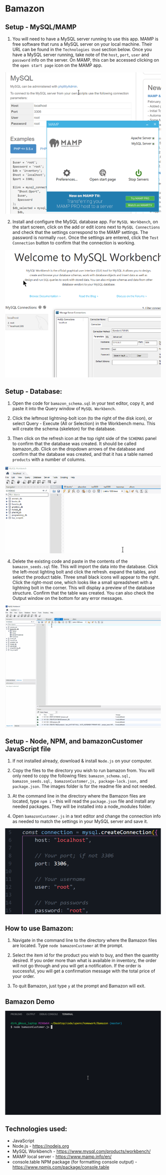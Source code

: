 # Bamazon

## Setup - MySQL/MAMP
1. You will need to have a MySQL server running to use this app. MAMP is free software that runs a MySQL server on your local machine. Their URL can be found in the `Technologies Used` section below. Once you have a MySQL server running, take note of the `host`, `port`, `user` and `password` info on the server. On MAMP, this can be accessed clicking on the `open start page` icon on the MAMP app. 

<kbd> <img src="images/screenshots/mamp_connection_info.png"/><kbd>

2. Install and configure the MySQL database app. For `MySQL Workbench`, on the start screen, click on the add or edit icons next to `MySQL Connections` and check that the settings correspond to the MAMP settings. The password is normally `root`. Once the settings are entered, click the `Test Connection` button to confirm that the connection is working.  

<kbd> <img src="images/screenshots/mysql_manage_server_onnections.png"/><kbd>

## Setup - Database:
1. Open the code for `bamazon_schema.sql` in your text editor, copy it, and paste it into the Query window of `MySQL Workbench`.

2. Click the leftmost lightning-bolt icon (to the right of the disk icon), or select Query - Execute (All or Selection) in the Workbench menu. This will create the schema (skeleton) for the database.

3. Then click on the refresh icon at the top right side of the `SCHEMAS` panel to confirm that the database was created. It should be called bamazon_db. Click on the dropdown arrows of the database and confirm that the database was created, and that it has a table named `products` with a number of columns.

<kbd> <img src = "images/gifs/run_schema.gif"/> <kbd>

4. Delete the existing code and paste in the contents of the `bamazon_seeds.sql` file. This will import the data into the database. Click the left-most lighting bolt and click the refresh. expand the tables, and select the product table. Three small black icons will appear to the right. Click the right-most one, which looks like a small spreadsheet with a lightning bolt in the corner. This will display a preview of the database structure. Confirm that the table was created. You can also check the Output window on the bottom for any error messages.

<kbd> <img src = "images/gifs/run_seeds.gif"/> <kbd>

## Setup - Node, NPM, and bamazonCustomer JavaScript file
1. If not installed already, download & install `Node.js` on your computer.

2. Copy the files to the directory you wish to run bamazon from. You will only need to copy the following files: `bamazon_schema.sql, bamazon_seeds.sql, bamazonCustomer,js, package-lock.json,` and `package.json`. The images folder is for the readme file and not needed.  

3. At the command line in the directory where the Bamazon files are located, type `npm i` - this will read the `package.json` file and install any needed packages. They will be installed into a node_modules folder.

4. Open `bamazonCustomer.js` in a text editor and change the connection info as needed to match the settings in your MySQL server and save it. 

<kbd> <img src="images/screenshots/javascript_connection_edits.png"/><kbd>


## How to use Bamazon:
1. Navigate in the command line to the directory where the Bamazon files are located. Type `node bamazonCustomer` at the prompt.

2. Select the item id for the product you wish to buy, and then the quantity desired. If you order more than what is available in inventory, the order will not go through and you will get a notification. If the order is successful, you will get a confirmation message with the total price of your order.

3. To quit Bamazon, just type `y` at the prompt and Bamazon will exit.

## Bamazon Demo

![Bamazon demo](images/gifs/bamazon_demo.gif)


## Technologies used:
* JavaScript
* Node.js - https://nodejs.org
* MySQL Workbench - https://www.mysql.com/products/workbench/
* MAMP local server - https://www.mamp.info/en/
* console.table NPM package (for formatting console output) - https://www.npmjs.com/package/console.table